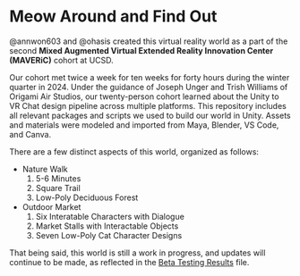# Meow Around and Find Out

@annwon603 and @ohasis created this virtual reality world as a part of the second **Mixed Augmented Virtual Extended Reality Innovation Center (MAVERiC)** cohort at UCSD.

Our cohort met twice a week for ten weeks for forty hours during the winter quarter in 2024. Under the guidance of Joseph Unger and Trish Williams of Origami Air Studios, 
our twenty-person cohort learned about the Unity to VR Chat design pipeline across multiple platforms. This repository includes all relevant packages and scripts we used to 
build our world in Unity. Assets and materials were modeled and imported from Maya, Blender, VS Code, and Canva.

There are a few distinct aspects of this world, organized as follows:
* Nature Walk
  1. 5-6 Minutes
  2. Square Trail
  3. Low-Poly Deciduous Forest
* Outdoor Market
  1. Six Interatable Characters with Dialogue
  2. Market Stalls with Interactable Objects
  3. Seven Low-Poly Cat Character Designs

That being said, this world is still a work in progress, and updates will continue to be made, as reflected in the
[Beta Testing Results](https://github.com/annwon603/Meow-Around-And-Find-Out/blob/main/BetaTestingResults.md) file.
